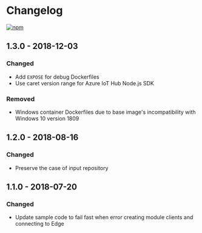 # Changelog

[![npm](https://img.shields.io/npm/v/generator-azure-iot-edge-module.svg)](https://www.npmjs.com/package/generator-azure-iot-edge-module)

## 1.3.0 - 2018-12-03
### Changed
* Add `EXPOSE` for debug Dockerfiles
* Use caret version range for Azure IoT Hub Node.js SDK

### Removed
* Windows container Dockerfiles due to base image's incompatibility with Windows 10 version 1809

## 1.2.0 - 2018-08-16
### Changed
* Preserve the case of input repository

## 1.1.0 - 2018-07-20
### Changed
* Update sample code to fail fast when error creating module clients and connecting to Edge
